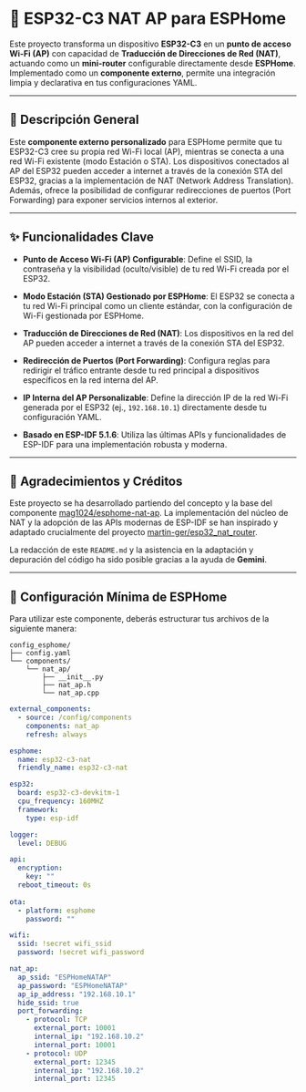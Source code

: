 # 📡 ESP32-C3 NAT AP para ESPHome

Este proyecto transforma un dispositivo **ESP32-C3** en un **punto de acceso Wi-Fi (AP)** con capacidad de **Traducción de Direcciones de Red (NAT)**, actuando como un **mini-router** configurable directamente desde **ESPHome**. Implementado como un **componente externo**, permite una integración limpia y declarativa en tus configuraciones YAML.

---

## 📝 Descripción General

Este **componente externo personalizado** para ESPHome permite que tu ESP32-C3 cree su propia red Wi-Fi local (AP), mientras se conecta a una red Wi-Fi existente (modo Estación o STA). Los dispositivos conectados al AP del ESP32 pueden acceder a internet a través de la conexión STA del ESP32, gracias a la implementación de NAT (Network Address Translation). Además, ofrece la posibilidad de configurar redirecciones de puertos (Port Forwarding) para exponer servicios internos al exterior.

---

## ✨ Funcionalidades Clave

* **Punto de Acceso Wi-Fi (AP) Configurable**: Define el SSID, la contraseña y la visibilidad (oculto/visible) de tu red Wi-Fi creada por el ESP32.

* **Modo Estación (STA) Gestionado por ESPHome**: El ESP32 se conecta a tu red Wi-Fi principal como un cliente estándar, con la configuración de Wi-Fi gestionada por ESPHome.

* **Traducción de Direcciones de Red (NAT)**: Los dispositivos en la red del AP pueden acceder a internet a través de la conexión STA del ESP32.

* **Redirección de Puertos (Port Forwarding)**: Configura reglas para redirigir el tráfico entrante desde tu red principal a dispositivos específicos en la red interna del AP.

* **IP Interna del AP Personalizable**: Define la dirección IP de la red Wi-Fi generada por el ESP32 (ej., `192.168.10.1`) directamente desde tu configuración YAML.

* **Basado en ESP-IDF 5.1.6**: Utiliza las últimas APIs y funcionalidades de ESP-IDF para una implementación robusta y moderna.

---

## 🙏 Agradecimientos y Créditos

Este proyecto se ha desarrollado partiendo del concepto y la base del componente [mag1024/esphome-nat-ap](https://github.com/mag1024/esphome-nat-ap). La implementación del núcleo de NAT y la adopción de las APIs modernas de ESP-IDF se han inspirado y adaptado crucialmente del proyecto [martin-ger/esp32_nat_router](https://github.com/martin-ger/esp32_nat_router).

La redacción de este `README.md` y la asistencia en la adaptación y depuración del código ha sido posible gracias a la ayuda de **Gemini**.

---

## 🚀 Configuración Mínima de ESPHome

Para utilizar este componente, deberás estructurar tus archivos de la siguiente manera:

```
config_esphome/
├── config.yaml
└── components/
    └── nat_ap/
        ├── __init__.py
        ├── nat_ap.h
        └── nat_ap.cpp
```

```yaml
external_components:
  - source: /config/components
    components: nat_ap
    refresh: always

esphome:
  name: esp32-c3-nat
  friendly_name: esp32-c3-nat

esp32:
  board: esp32-c3-devkitm-1
  cpu_frequency: 160MHZ
  framework:
    type: esp-idf

logger:
  level: DEBUG 

api:
  encryption:
    key: "" 
  reboot_timeout: 0s
    
ota:
  - platform: esphome
    password: "" 

wifi:
  ssid: !secret wifi_ssid
  password: !secret wifi_password

nat_ap:
  ap_ssid: "ESPHomeNATAP"
  ap_password: "ESPHomeNATAP"
  ap_ip_address: "192.168.10.1"
  hide_ssid: true
  port_forwarding:
    - protocol: TCP
      external_port: 10001
      internal_ip: "192.168.10.2"
      internal_port: 10001
    - protocol: UDP
      external_port: 12345
      internal_ip: "192.168.10.2"
      internal_port: 12345
```
